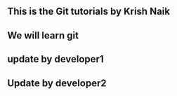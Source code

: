 ## This is the Git tutorials by Krish Naik
## We will learn git
## update by developer1
## Update by developer2